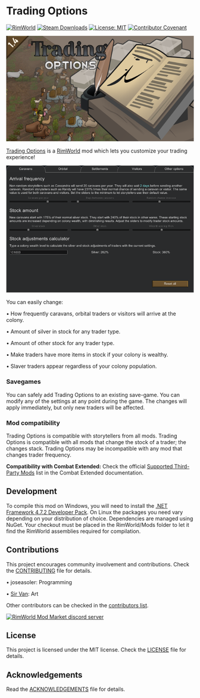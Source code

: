 Trading Options
===

[![RimWorld](https://img.shields.io/badge/RimWorld-1.4-informational)](https://rimworldgame.com/) [![Steam Downloads](https://img.shields.io/steam/downloads/2876541977)](https://steamcommunity.com/sharedfiles/filedetails/?id=2813426619) [![License: MIT](https://img.shields.io/badge/License-MIT-yellow.svg)](https://opensource.org/licenses/MIT) [![Contributor Covenant](https://img.shields.io/badge/Contributor%20Covenant-2.1-4baaaa.svg)](CODE_OF_CONDUCT.md)

![Mod preview](About/Preview.png)

[Trading Options](https://steamcommunity.com/sharedfiles/filedetails/?id=2876541977) is a [RimWorld](https://rimworldgame.com/) mod which lets you customize your trading experience!

![Mod settings image](Preview/ui.png?raw=true)

You can easily change:

• How frequently caravans, orbital traders or visitors will arrive at the colony.

• Amount of silver in stock for any trader type.

• Amount of other stock for any trader type.

• Make traders have more items in stock if your colony is wealthy.

• Slaver traders appear regardless of your colony population.

### Savegames

You can safely add Trading Options to an existing save-game. You can modify any of the settings at any point during the game. The changes will apply immediately, but only new traders will be affected.

### Mod compatibility

Trading Options is compatible with storytellers from all mods. Trading Options is compatible with all mods that change the stock of a trader; the changes stack. Trading Options may be incompatible with any mod that changes trader frequency.

**Compatibility with Combat Extended:** Check the official [Supported Third-Party Mods](url=https://github.com/CombatExtended-Continued/CombatExtended/blob/Development/SupportedThirdPartyMods.md) list in the Combat Extended documentation.

Development
---

To compile this mod on Windows, you will need to install the [.NET Framework 4.7.2 Developer Pack](https://dotnet.microsoft.com/en-us/download/dotnet-framework/net472). On Linux the packages you need vary depending on your distribution of choice. Dependencies are managed using NuGet. Your checkout must be placed in the RimWorld/Mods folder to let it find the RimWorld assemblies required for compilation.

Contributions
---

This project encourages community involvement and contributions. Check the [CONTRIBUTING](CONTRIBUTING.md) file for details.

• joseasoler: Programming

• [Sir Van](https://steamcommunity.com/id/UnVan/myworkshopfiles/?appid=294100): Art

Other contributors can be checked in the [contributors list](https://gitlab.com/joseasoler/trading-options/-/graphs/main).

[![RimWorld Mod Market discord server](https://i.imgur.com/cfoFEMA.png)](url=https://discord.gg/7befJWr9xS)

License
---

This project is licensed under the MIT license. Check the [LICENSE](LICENSE) file for details.

Acknowledgements
---

Read the [ACKNOWLEDGEMENTS](ACKNOWLEDGEMENTS.md) file for details.

